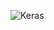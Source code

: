 ![Keras](https://github.com/Avkash/mldl/blob/master/images/cheatsheet-scikitlearn.png?raw=true?raw=true)
